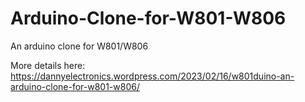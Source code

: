 # Arduino-Clone-for-W801-W806
An arduino clone for W801/W806

More details here: https://dannyelectronics.wordpress.com/2023/02/16/w801duino-an-arduino-clone-for-w801-w806/
